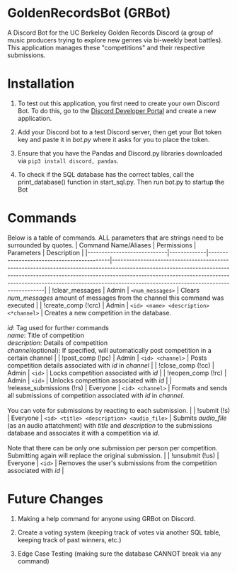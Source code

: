 # GoldenRecordsBot (GRBot)

A Discord Bot for the UC Berkeley Golden Records Discord (a group of music producers trying to explore new genres via bi-weekly beat battles). This application manages these "competitions" and their respective submissions.


# Installation

1) To test out this application, you first need to create your own Discord Bot. To do this, go to the [Discord Developer Portal](https://discord.com/developers/applications) and create a new application.

2) Add your Discord bot to a test Discord server, then get your Bot token key and paste it in *bot.py* where it asks for you to place the token.

3) Ensure that you have the Pandas and Discord.py libraries downloaded via `pip3 install discord, pandas`.

3) To check if the SQL database has the correct tables, call the print_database() function in start_sql.py. Then run bot.py to startup the Bot


# Commands
Below is a table of commands. ALL parameters that are strings need to be surrounded by quotes.
| Command Name/Aliases       | Permissions | Parameters                                | Description                                                                                                                                                                                                                                                                                    |
|----------------------------|-------------|-------------------------------------------|------------------------------------------------------------------------------------------------------------------------------------------------------------------------------------------------------------------------------------------------------------------------------------------------|
| !clear_messages            | Admin       | `<num_messages>`                          | Clears *num_messages* amount of messages from the channel this command was executed                                                                                                                                                                                                            |
| !create_comp (!crc)        | Admin       | `<id> <name> <description> <*channel>`    | Creates a new competition in the database.  <br><br>*id*: Tag used for further commands<br>  *name*: Title of competition<br>*description*: Details of competition<br>*channel*(optional): If specified, will automatically post competition in a certain channel         |
| !post_comp (!pc)           | Admin       | `<id> <channel>`                          | Posts competition details associated with *id* in *channel*                                                                                                                                                                                                                                    |
| !close_comp (!cc)          | Admin       | `<id>`                                    | Locks competition associated with *id*                                                                                                                                                                                                                                                         |
| !reopen_comp (!rc)         | Admin       | `<id>`                                    | Unlocks competition associated with *id*                                                                                                                                                                                                                                                       |
| !release_submissions (!rs) | Everyone    | `<id> <channel>`                          | Formats and sends all submissions of competition associated with *id* in *channel*.<br><br>You can vote for submissions by reacting to each submission.                                                                                                                                        |
| !submit (!s)               | Everyone    | `<id> <title> <description> <audio_file>` | Submits *audio_file* (as an audio attatchment) with *title* and *description* to the submissions database and associates it with a competition via *id*.<br><br>Note that there can be only one submission per person per competition. Submitting again will replace the original submission.  |
| !unsubmit (!us)            | Everyone    | `<id>`                                    | Removes the user's submissions from the competition associated with *id*                                                                                                                                                                                                                       |


# Future Changes

1) Making a help command for anyone using GRBot on Discord. 

2) Create a voting system (keeping track of votes via another SQL table, keeping track of past winners, etc.)

3) Edge Case Testing (making sure the database CANNOT break via any command)

